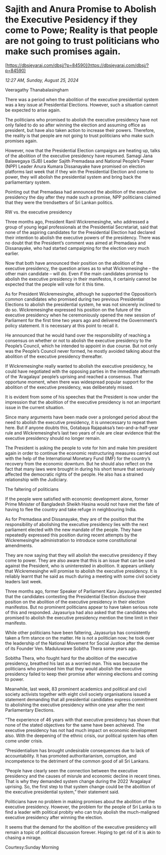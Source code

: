 # Sajith and Anura Promise to Abolish the Executive Pesidency if they come to Powe; Reality is that people are not going to trust politicians who make such promises again.

[https://dbsjeyaraj.com/dbsj/?p=84590](https://dbsjeyaraj.com/dbsj/?p=84590)

*12:27 AM, Sunday, August 25, 2024*

Veeragathy Thanabalasingham

There was a period when the abolition of the executive presidential system was a key issue at Presidential Elections. However, such a situation cannot be expected to arise again.

The politicians who promised to abolish the executive presidency have not only failed to do so after winning the election and assuming office as president, but have also taken action to increase their powers. Therefore, the reality is that people are not going to trust politicians who make such promises again.

However, now that the Presidential Election campaigns are heating up, talks of the abolition of the executive presidency have resumed. Samagi Jana Balawegaya (SJB) Leader Sajith Premadasa and National People’s Power (NPP) Leader Anura Kumara Dissanayake have promised on election platforms last week that if they win the Presidential Election and come to power, they will abolish the presidential system and bring back the parliamentary system.

Pointing out that Premadasa had announced the abolition of the executive presidency the day after they made such a promise, NPP politicians claimed that they were the trendsetters of Sri Lankan politics.

RW vs. the executive presidency

Three months ago, President Ranil Wickremesinghe, who addressed a group of young legal professionals at the Presidential Secretariat, said that none of the aspiring candidates for the Presidential Election had declared their intention to abolish the executive powers of the presidency. There was no doubt that the President’s comment was aimed at Premadasa and Dissanayake, who had started campaigning for the election very much earlier.

Now that both have announced their position on the abolition of the executive presidency, the question arises as to what Wickremesinghe – the other main candidate – will do. Even if the main candidates promise to abolish the executive presidency in their manifestos, it certainly cannot be expected that the people will vote for it this time.

As for President Wickremesinghe, although he supported the Opposition’s common candidates who promised during two previous Presidential Elections to abolish the presidential system, he was not sincerely inclined to do so. Wickremesinghe expressed his position on the future of the executive presidency when he ceremoniously opened the new session of Parliament for the first time two years ago and delivered the Government’s policy statement. It is necessary at this point to recall it.

He announced that he would hand over the responsibility of reaching a consensus on whether or not to abolish the executive presidency to the People’s Council, which he intended to appoint in due course. But not only was the People’s Council never formed, he mostly avoided talking about the abolition of the executive presidency thereafter.

If Wickremesinghe really wanted to abolish the executive presidency, he could have negotiated with the opposing parties in the immediate aftermath of the ‘Aragalaya’ people’s uprising and reached a consensus. That opportune moment, when there was widespread popular support for the abolition of the executive presidency, was deliberately missed.

It is evident from some of his speeches that the President is now under the impression that the abolition of the executive presidency is not an important issue in the current situation.

Since many arguments have been made over a prolonged period about the need to abolish the executive presidency, it is unnecessary to repeat them here. But if anyone doubts this, Gotabaya Rajapaksa’s two-and-a-half-year rule and Wickremesinghe’s last two years of rule are clear evidence that the executive presidency should no longer remain.

The President is asking the people to vote for him and make him president again in order to continue the economic restructuring measures carried out with the help of the International Monetary Fund (IMF) for the country’s recovery from the economic downturn. But he should also reflect on the fact that many laws were brought in during his short tenure that seriously affected the democratic rights of the people. He also has a strained relationship with the Judiciary.

The faltering of politicians

If the people were satisfied with economic development alone, former Prime Minister of Bangladesh Sheikh Hasina would not have met the fate of having to flee the country and take refuge in neighbouring India.

As for Premadasa and Dissanayake, they are of the position that the responsibility of abolishing the executive presidency lies with the next parliament elected with the new mandate of the people. They have repeatedly expressed this position during recent attempts by the Wickremesinghe administration to introduce some constitutional amendments.

They are now saying that they will abolish the executive presidency if they come to power. They are also aware that this is an issue that can be used against the President, who is uninterested in abolition. It appears unlikely that Wickremesinghe will promise to abolish the executive presidency. It is reliably learnt that he said as much during a meeting with some civil society leaders last week.

Three months ago, former Speaker of Parliament Karu Jayasuriya requested that the candidates contesting the Presidential Election disclose their position on the abolition of the executive presidency in their election manifestos. But no prominent politicians appear to have taken serious note of this and responded. Jayasuriya had also asked that the candidates who promised to abolish the executive presidency mention the time limit in their manifesto.

While other politicians have been faltering, Jayasuriya has consistently taken a firm stance on the matter. He is not a politician now; he took over the leadership of the National Movement  for Social Justice after the demise of its Founder Ven. Maduluwawe Sobitha Thera some years ago.

Sobitha Thera, who fought hard for the abolition of the executive presidency, breathed his last as a worried man. This was because the politicians who promised him that they would abolish the executive presidency failed to keep their promise after winning elections and coming to power.

Meanwhile, last week, 83 prominent academics and political and civil society activists together with eight civil society organisations issued a statement demanding that all presidential candidates express commitment to abolishing the executive presidency within one year after the next Parliamentary Elections.

“The experience of 46 years with that executive presidency has shown that none of the stated objectives for the same have been achieved. The executive presidency has not had much impact on economic development also. With the deepening of the ethnic crisis, our political system has often come under crisis.

“Presidentialism has brought undesirable consequences due to lack of accountability. It has promoted authoritarianism, corruption, and incompetence to the detriment of the common good of all Sri Lankans.

“People have clearly seen the connection between the executive presidency and the causes of misrule and economic decline in recent times. That is why they demanded system change during the 2022 ‘Aragalaya’ uprising. So, the first step to that system change could be the abolition of the executive presidential system,” their statement said.

Politicians have no problem in making promises about the abolition of the executive presidency. However, the problem for the people of Sri Lanka is to find a leader with political probity who can truly abolish the much-maligned executive presidency after winning the election.

It seems that the demand for the abolition of the executive presidency will remain a topic of political discussion forever. Hoping to get rid of it is akin to chasing a mirage.

Courtesy:Sunday  Morning

